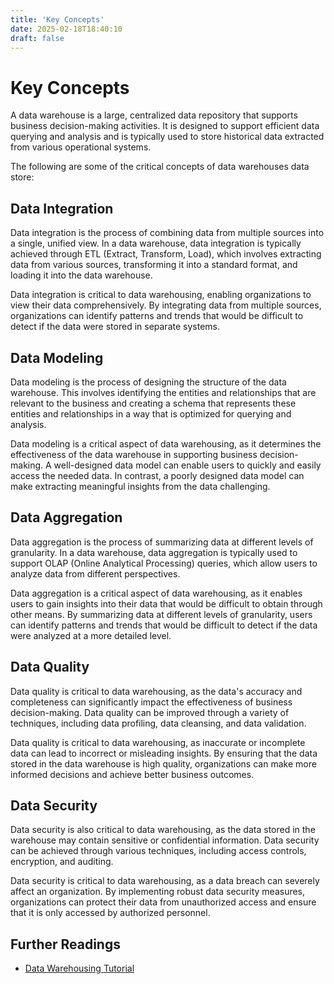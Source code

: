 ```yaml
---
title: 'Key Concepts'
date: 2025-02-18T18:40:10
draft: false
---
```


# Key Concepts

A data warehouse is a large, centralized data repository that supports business decision-making activities. It is designed to support efficient data querying and analysis and is typically used to store historical data extracted from various operational systems.

The following are some of the critical concepts of data warehouses data store:

## **Data Integration**

Data integration is the process of combining data from multiple sources into a single, unified view. In a data warehouse, data integration is typically achieved through ETL (Extract, Transform, Load), which involves extracting data from various sources, transforming it into a standard format, and loading it into the data warehouse.

Data integration is critical to data warehousing, enabling organizations to view their data comprehensively. By integrating data from multiple sources, organizations can identify patterns and trends that would be difficult to detect if the data were stored in separate systems.

## **Data Modeling**

Data modeling is the process of designing the structure of the data warehouse. This involves identifying the entities and relationships that are relevant to the business and creating a schema that represents these entities and relationships in a way that is optimized for querying and analysis.

Data modeling is a critical aspect of data warehousing, as it determines the effectiveness of the data warehouse in supporting business decision-making. A well-designed data model can enable users to quickly and easily access the needed data. In contrast, a poorly designed data model can make extracting meaningful insights from the data challenging.

## **Data Aggregation**

Data aggregation is the process of summarizing data at different levels of granularity. In a data warehouse, data aggregation is typically used to support OLAP (Online Analytical Processing) queries, which allow users to analyze data from different perspectives.

Data aggregation is a critical aspect of data warehousing, as it enables users to gain insights into their data that would be difficult to obtain through other means. By summarizing data at different levels of granularity, users can identify patterns and trends that would be difficult to detect if the data were analyzed at a more detailed level.

## **Data Quality**

Data quality is critical to data warehousing, as the data's accuracy and completeness can significantly impact the effectiveness of business decision-making. Data quality can be improved through a variety of techniques, including data profiling, data cleansing, and data validation.

Data quality is critical to data warehousing, as inaccurate or incomplete data can lead to incorrect or misleading insights. By ensuring that the data stored in the data warehouse is high quality, organizations can make more informed decisions and achieve better business outcomes.

## **Data Security**

Data security is also critical to data warehousing, as the data stored in the warehouse may contain sensitive or confidential information. Data security can be achieved through various techniques, including access controls, encryption, and auditing.

Data security is critical to data warehousing, as a data breach can severely affect an organization. By implementing robust data security measures, organizations can protect their data from unauthorized access and ensure that it is only accessed by authorized personnel.

## **Further Readings**

- [Data Warehousing Tutorial](https://www.tutorialspoint.com/dwh/)
